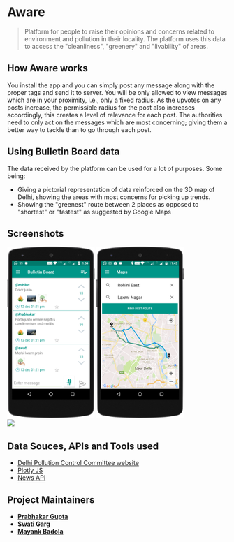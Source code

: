 # Aware
> Platform for people to raise their opinions and concerns related to environment and pollution in their locality. The platform uses this data to access the "cleanliness", "greenery" and  "livability" of areas.

## How Aware works
You install the app and you can simply post any message along with the proper tags and send it to server. You will be only allowed to view messages which are in your proximity, i.e., only a fixed radius. As the upvotes on any posts increase, the permissible radius for the post also increases accordingly, this creates a level of relevance for each post.
The authorities need to only act on the messages which are most concerning; giving them a better way to tackle than to go through each post.

## Using Bulletin Board data
The data received by the platform can be used for a lot of purposes. Some being:
 + Giving a pictorial representation of data reinforced on the 3D map of Delhi, showing the areas with most concerns for picking up trends.
 + Showing the "greenest" route between 2 places as opposed to "shortest" or "fastest" as suggested by Google Maps

## Screenshots
<img src="/Screenshot/bulettin-show-posts.png" width="200px" />
<img src="/Screenshot/best-route.png" width="200px" />
<br>
<img src="/Screenshot/heatmap.gif">




## Data Souces, APIs and Tools used
 + [Delhi Pollution Control Committee website](http://www.dpccairdata.com/dpccairdata/display/mmView15MinData.php)
 + [Plotly JS](https://plot.ly/javascript/)
 + [News API](https://newsapi.org/)


## Project Maintainers
 + **[Prabhakar Gupta](mailto:prabhakargupta267@gmail.com)**
 + **[Swati Garg](mailto:swati.garg.nsit@gmail.com)**
 + **[Mayank Badola](mailto:badola21295@gmail.com)**
